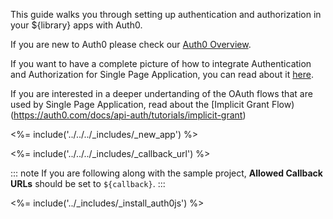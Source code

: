 This guide walks you through setting up authentication and authorization in your ${library} apps with Auth0.

If you are new to Auth0 please check our [Auth0 Overview](https://auth0.com/docs/overview).

If you want to have a complete picture of how to integrate Authentication and Authorization for Single Page Application, you can read about it [here](https://auth0.com/docs/architecture-scenarios/application/spa-api). 

If you are interested in a deeper undertanding of the OAuth flows that are used by Single Page Application, read about the [Implicit Grant Flow)(https://auth0.com/docs/api-auth/tutorials/implicit-grant)

<%= include('../../../_includes/_new_app') %>

<%= include('../../../_includes/_callback_url') %>

::: note
If you are following along with the sample project,  **Allowed Callback URLs** should be set to `${callback}`.
:::

<%= include('../_includes/_install_auth0js') %>
